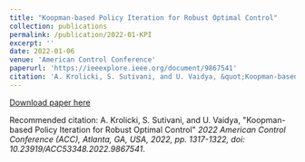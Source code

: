 ```yaml
---
title: "Koopman-based Policy Iteration for Robust Optimal Control"
collection: publications
permalink: /publication/2022-01-KPI
excerpt: ''
date: 2022-01-06
venue: 'American Control Conference'
paperurl: 'https://ieeexplore.ieee.org/document/9867541'
citation: 'A. Krolicki, S. Sutivani, and U. Vaidya, &quot;Koopman-based Policy Iteration for Robust Optimal Control&quot; <i>2022 American Control Conference (ACC), Atlanta, GA, USA, 2022, pp. 1317-1322, doi: 10.23919/ACC53348.2022.9867541<\i>.'
---
```

[Download paper here](https://ieeexplore.ieee.org/document/9867541)

Recommended citation: A. Krolicki, S. Sutivani, and U. Vaidya, &quot;Koopman-based Policy Iteration for Robust Optimal Control&quot; <i>2022 American Control Conference (ACC), Atlanta, GA, USA, 2022, pp. 1317-1322, doi: 10.23919/ACC53348.2022.9867541</i>.